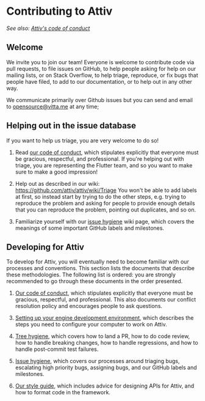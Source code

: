 # Contributing to Attiv

_See also: [Attiv's code of conduct](CODE_OF_CONDUCT.md)_

## Welcome

We invite you to join our team! Everyone is welcome to contribute code
via pull requests, to file issues on GitHub, to help people asking for
help on our mailing lists, or on Stack Overflow, to
help triage, reproduce, or fix bugs that people have filed, to add to our
documentation, or to help out in any other way.

We communicate primarily over Github issues but you can send and email to opensource@vitta.me at any time;

## Helping out in the issue database

If you want to help us triage, you are very welcome to do so!

1. Read [our code of conduct](CODE_OF_CONDUCT.md), which stipulates explicitly
   that everyone must be gracious, respectful, and professional. If you're helping out
   with triage, you are representing the Flutter team, and so you want to make sure to
   make a good impression!

2. Help out as described in our wiki: https://github.com/attiv/attiv/wiki/Triage
   You won't be able to add labels at first, so instead start by trying to
   do the other steps, e.g. trying to reproduce the problem and asking for people to
   provide enough details that you can reproduce the problem, pointing out duplicates,
   and so on.

3. Familiarize yourself with our
   [issue hygiene](https://github.com/attiv/attiv/wiki/Issue-hygiene) wiki page,
   which covers the meanings of some important GitHub labels and
   milestones.

## Developing for Attiv

To develop for Attiv, you will eventually need to become familiar
with our processes and conventions. This section lists the documents
that describe these methodologies. The following list is ordered: you
are strongly recommended to go through these documents in the order
presented.

1. [Our code of conduct](CODE_OF_CONDUCT.md), which stipulates explicitly
   that everyone must be gracious, respectful, and professional. This
   also documents our conflict resolution policy and encourages people
   to ask questions.

3) [Setting up your engine development environment](https://github.com/attiv/attiv/wiki/setting-up-development-environment),
   which describes the steps you need to configure your computer to
   work on Attiv.

4) [Tree hygiene](https://github.com/attiv/attiv/wiki/Tree-hygiene),
   which covers how to land a PR, how to do code review, how to
   handle breaking changes, how to handle regressions, and how to
   handle post-commit test failures.

5) [Issue hygiene](https://github.com/attiv/attiv/wiki/Issue-hygiene),
   which covers our processes around triaging bugs, escalating high
   priority bugs, assigning bugs, and our GitHub labels and
   milestones.

6) [Our style guide](https://github.com/attiv/attiv/wiki/style-guide),
   which includes advice for designing APIs for Attiv, and how to
   format code in the framework.
